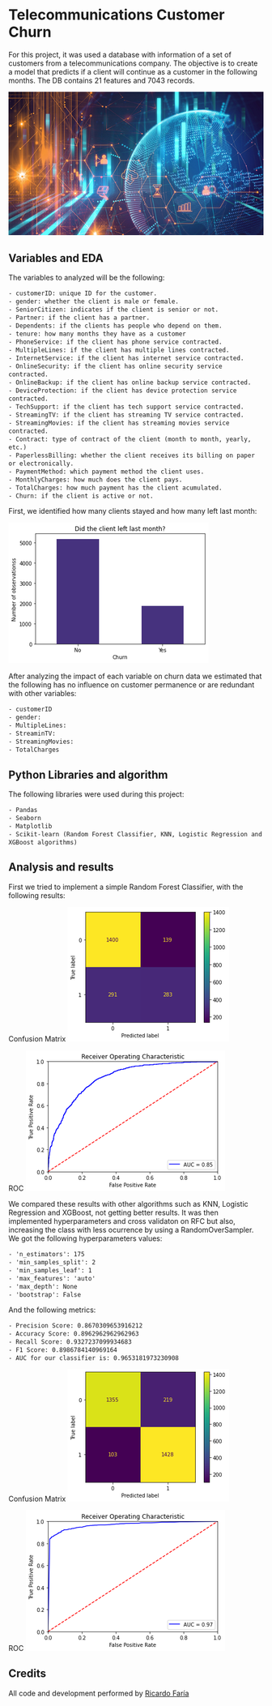 # Telecommunications Customer Churn

For this project, it was used a database with information of a set of customers from a telecommunications company. The objective is to create a model that predicts if a client will continue as a customer in the following months. The DB contains 21 features and 7043 records.

![alt text](https://github.com/ricardofariaromero/telco_customer_churn/blob/main/images/telecommunications.jpeg)


## Variables and EDA

The variables to analyzed will be the following:

    - customerID: unique ID for the customer.
    - gender: whether the client is male or female.
    - SeniorCitizen: indicates if the client is senior or not.
    - Partner: if the client has a partner.
    - Dependents: if the clients has people who depend on them.
    - tenure: how many months they have as a customer
    - PhoneService: if the client has phone service contracted.
    - MultipleLines: if the client has multiple lines contracted.
    - InternetService: if the client has internet service contracted.
    - OnlineSecurity: if the client has online security service contracted.
    - OnlineBackup: if the client has online backup service contracted.
    - DeviceProtection: if the client has device protection service contracted.
    - TechSupport: if the client has tech support service contracted.
    - StreamingTV: if the client has streaming TV service contracted.
    - StreamingMovies: if the client has streaming movies service contracted.
    - Contract: type of contract of the client (month to month, yearly, etc.)
    - PaperlessBilling: whether the client receives its billing on paper or electronically.
    - PaymentMethod: which payment method the client uses.
    - MonthlyCharges: how much does the client pays.
    - TotalCharges: how much payment has the client acumulated.
    - Churn: if the client is active or not.

First, we identified how many clients stayed and how many left last month:

![alt text](https://github.com/ricardofariaromero/telco_customer_churn/blob/main/images/churn.png)

After analyzing the impact of each variable on churn data we estimated that the following has no influence on customer permanence or are redundant with other variables:

    - customerID
    - gender:
    - MultipleLines:
    - StreaminTV:
    - StreamingMovies:
    - TotalCharges


## Python Libraries and algorithm

The following libraries were used during this project:

    - Pandas
    - Seaborn
    - Matplotlib
    - Scikit-learn (Random Forest Classifier, KNN, Logistic Regression and XGBoost algorithms)

## Analysis and results

First we tried to implement a simple Random Forest Classifier, with the following results:

Confusion Matrix
![alt text](https://github.com/ricardofariaromero/telco_customer_churn/blob/main/images/matrix_not.png)

ROC
![alt text](https://github.com/ricardofariaromero/telco_customer_churn/blob/main/images/roc_not.png)

We compared these results with other algorithms such as KNN, Logistic Regression and XGBoost, not getting better results. It was then implemented hyperparameters and cross validaton on RFC but also, increasing the class with less ocurrence by using a RandomOverSampler. We got the following hyperparameters values:

    - 'n_estimators': 175
    - 'min_samples_split': 2
    - 'min_samples_leaf': 1 
    - 'max_features': 'auto' 
    - 'max_depth': None 
    - 'bootstrap': False

And the following metrics:

    - Precision Score: 0.8670309653916212
    - Accuracy Score: 0.8962962962962963
    - Recall Score: 0.9327237099934683
    - F1 Score: 0.8986784140969164
    - AUC for our classifier is: 0.9653181973230908

Confusion Matrix
![alt text](https://github.com/ricardofariaromero/telco_customer_churn/blob/main/images/confusion_matrix.png)

ROC
![alt text](https://github.com/ricardofariaromero/telco_customer_churn/blob/main/images/roc.png)
        
## Credits

All code and development performed by [Ricardo Faría](https://www.linkedin.com/in/ricardo-e-faria-romero/?locale=en_US) 
